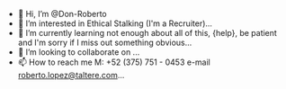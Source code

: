 - 👋 Hi, I’m @Don-Roberto
- 👀 I’m interested in Ethical Stalking (I'm a Recruiter)...
- 🌱 I’m currently learning not enough about all of this, {help}, be patient and I'm sorry if I miss out something obvious...
- 💞️ I’m looking to collaborate on ...
- 📫 How to reach me M: +52 (375) 751 - 0453 e-mail roberto.lopez@taltere.com...

<!---
Don-Roberto/Don-Roberto is a ✨ special ✨ repository because its `README.md` (this file) appears on your GitHub profile.
You can click the Preview link to take a look at your changes.
--->
